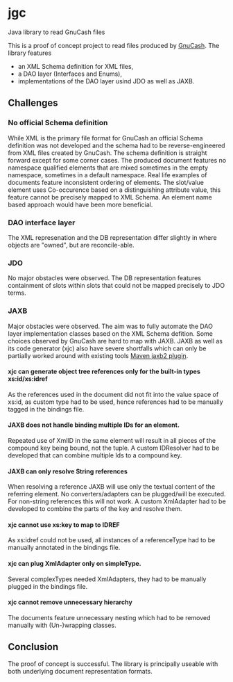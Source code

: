 # jgc
Java library to read GnuCash files

This is a proof of concept project to read files produced by [GnuCash](https://gnucash.org). The library features
* an XML Schema definition for XML files,
* a DAO layer (Interfaces and Enums),
* implementations of the DAO layer usind JDO as well as JAXB.

## Challenges
### No official Schema definition
While XML is the primary file format for GnuCash an official Schema definition was not developed and the schema had to be reverse-engineered from XML 
files created by GnuCash.
The schema definition is straight forward except for some corner cases. The produced document features no namespace qualified elements that 
are mixed sometimes in the empty namespace, sometimes in a default namespace.
Real life examples of documents feature inconsistent ordering of elements.
The slot/value element uses Co-occurence based on a distinguishing attribute value, this feature cannot be precisely mapped to XML Schema. 
An element name based approach would have been more beneficial.

### DAO interface layer
The XML represenation and the DB representation differ slightly in where objects are "owned", but are reconcile-able.

### JDO
No major obstacles were observed.
The DB representation features containment of slots within slots that could not be mapped precisely to JDO terms.

### JAXB
Major obstacles were observed. The aim was to fully automate the DAO layer implementation classes based on the XML Schema defition.
Some choices observed by GnuCash are hard to map with JAXB. JAXB as well as its code generator (xjc) also have severe shortfalls which 
can only be partially worked around with existing tools [Maven jaxb2 plugin](https://github.com/highsource/maven-jaxb2-plugin).
#### xjc can generate object tree references only for the built-in types xs:id/xs:idref
As the references used in the document did not fit into the value space of xs:id, as custom type had to be used, hence  references had to be 
manually tagged in the bindings file.
#### JAXB does not handle binding multiple IDs for an element.
Repeated use of XmlID in the same element will result in all pieces of the compound key being bound, not the tuple. 
A custom IDResolver had to be developed that can combine multiple Ids to a compound key.
#### JAXB can only resolve String references
When resolving a reference JAXB will use only the textual content of the referring element. No converters/adapters can be plugged/will be executed. 
For non-string references this will not work. A custom XmlAdapter had to be developed to combine the parts of the key and resolve them.
#### xjc cannot use xs:key to map to IDREF
As xs:idref could not be used, all instances of a referenceType had to be manually annotated in the bindings file.
#### xjc can plug XmlAdapter only on simpleType. 
Several complexTypes needed XmlAdapters, they had to be manually plugged in the bindings file.
#### xjc cannot remove unnecessary hierarchy
The documents feature unnecessary nesting which had to be removed manually with (Un-)wrapping classes.

## Conclusion
The proof of concept is successful. The library is principally useable with both underlying document representation formats.

